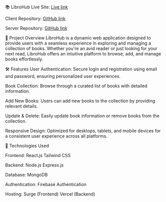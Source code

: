 📚 LibroHub
Live Site: [Live link](ashik-khan-atul-assignment-11th.surge.sh)

Client Repository: [GitHub link](https://github.com/ASHIK-KHAN-ATUL/11th-assignment-client-main)

Server Repository: [GitHub link](https://github.com/ASHIK-KHAN-ATUL/11th-assignment-server)

🚀 Project Overview
LibroHub is a dynamic web application designed to provide users with a seamless experience in exploring and managing a collection of books. Whether you're an avid reader or just looking for your next read, LibroHub offers an intuitive platform to browse, add, and manage books effortlessly.

🛠️ Features
User Authentication: Secure login and registration using email and password, ensuring personalized user experiences.

Book Collection: Browse through a curated list of books with detailed information.

Add New Books: Users can add new books to the collection by providing relevant details.

Update & Delete: Easily update book information or remove books from the collection.



Responsive Design: Optimized for desktops, tablets, and mobile devices for a consistent user experience across all platforms.



🧰 Technologies Used

Frontend:
    React.js
    Tailwind CSS

Backend:
    Node.js
    Express.js

Database:
    MongoDB

Authentication:
    Firebase Authentication

Hosting:
    Surge (Frontend)
    Vercel (Backend)